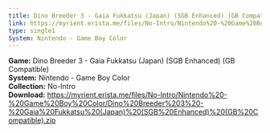```yaml
---
title: Dino Breeder 3 - Gaia Fukkatsu (Japan) (SGB Enhanced) (GB Compatible)
link: https://myrient.erista.me/files/No-Intro/Nintendo%20-%20Game%20Boy%20Color/Dino%20Breeder%203%20-%20Gaia%20Fukkatsu%20(Japan)%20(SGB%20Enhanced)%20(GB%20Compatible).zip
type: single1
System: Nintendo - Game Boy Color
---
```

<b>Game:</b> Dino Breeder 3 - Gaia Fukkatsu (Japan) (SGB Enhanced) (GB Compatible)<br>
<b>System:</b> Nintendo - Game Boy Color<br>
<b>Collection:</b> No-Intro<br>
<b>Download:</b> https://myrient.erista.me/files/No-Intro/Nintendo%20-%20Game%20Boy%20Color/Dino%20Breeder%203%20-%20Gaia%20Fukkatsu%20(Japan)%20(SGB%20Enhanced)%20(GB%20Compatible).zip